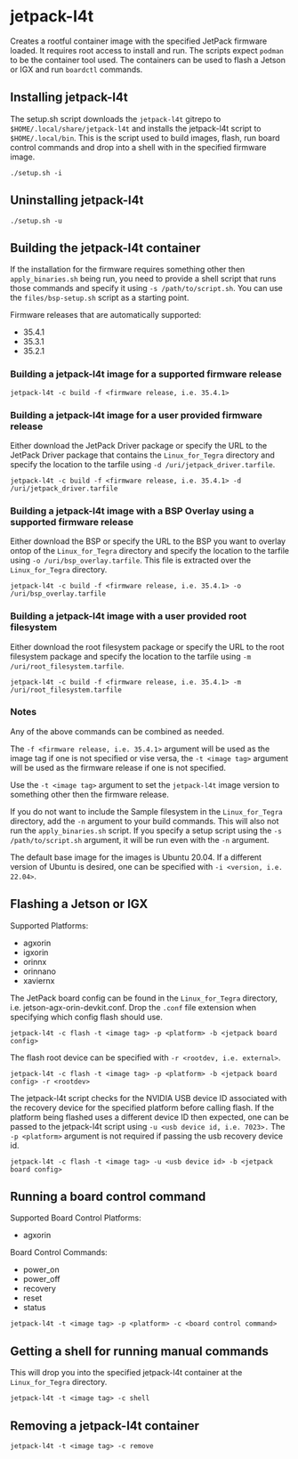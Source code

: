 # jetpack-l4t

Creates a rootful container image with the specified JetPack firmware loaded.
It requires root access to install and run. The scripts expect `podman` to be
the container tool used. The containers can be used to flash a Jetson or IGX
and run `boardctl` commands.

## Installing jetpack-l4t

The setup.sh script downloads the `jetpack-l4t` gitrepo to
`$HOME/.local/share/jetpack-l4t` and installs the jetpack-l4t script to
`$HOME/.local/bin`. This is the script used to build images, flash,
run board control commands and drop into a shell with in the specified
firmware image.

```
./setup.sh -i
```

## Uninstalling jetpack-l4t

```
./setup.sh -u
```

## Building the jetpack-l4t container

If the installation for the firmware requires something other then
`apply_binaries.sh` being run, you need to provide a shell script that runs
those commands and specify it using `-s /path/to/script.sh`. You can use the
`files/bsp-setup.sh` script as a starting point.

Firmware releases that are automatically supported:

- 35.4.1
- 35.3.1
- 35.2.1

### Building a jetpack-l4t image for a supported firmware release

```
jetpack-l4t -c build -f <firmware release, i.e. 35.4.1>
```

### Building a jetpack-l4t image for a user provided firmware release

Either download the JetPack Driver package or specify the URL to the
JetPack Driver package that contains the `Linux_for_Tegra` directory
and specify the location to the tarfile using `-d /uri/jetpack_driver.tarfile`.

```
jetpack-l4t -c build -f <firmware release, i.e. 35.4.1> -d /uri/jetpack_driver.tarfile
```

### Building a jetpack-l4t image with a BSP Overlay using a supported firmware release

Either download the BSP or specify the URL to the BSP you want to overlay
ontop of the `Linux_for_Tegra` directory and specify the location to the
tarfile using `-o /uri/bsp_overlay.tarfile`. This file is extracted over the
`Linux_for_Tegra` directory.

```
jetpack-l4t -c build -f <firmware release, i.e. 35.4.1> -o /uri/bsp_overlay.tarfile
```

### Building a jetpack-l4t image with a user provided root filesystem

Either download the root filesystem package or specify the URL to the
root filesystem package and specify the location to the tarfile using
`-m /uri/root_filesystem.tarfile`.

```
jetpack-l4t -c build -f <firmware release, i.e. 35.4.1> -m /uri/root_filesystem.tarfile
```

### Notes

Any of the above commands can be combined as needed.

The `-f <firmware release, i.e. 35.4.1>` argument will be used as the image tag
if one is not specified or vise versa, the `-t <image tag>` argument will be used
as the firmware release if one is not specified.

Use the `-t <image tag>` argument to set the `jetpack-l4t` image version to
something other then the firmware release.

If you do not want to include the Sample filesystem in the `Linux_for_Tegra`
directory, add the `-n` argument to your build commands. This will also not
run the `apply_binaries.sh` script. If you specify a setup script using the
`-s /path/to/script.sh` argument, it will be run even with the `-n` argument.

The default base image for the images is Ubuntu 20.04. If a different
version of Ubuntu is desired, one can be specified with
`-i <version, i.e. 22.04>`.

## Flashing a Jetson or IGX

Supported Platforms:

- agxorin
- igxorin
- orinnx
- orinnano
- xaviernx

The JetPack board config can be found in the `Linux_for_Tegra` directory,
i.e. jetson-agx-orin-devkit.conf. Drop the `.conf` file extension when
specifying which config flash should use.

```
jetpack-l4t -c flash -t <image tag> -p <platform> -b <jetpack board config>
```

The flash root device can be specified with `-r <rootdev, i.e. external>`.

```
jetpack-l4t -c flash -t <image tag> -p <platform> -b <jetpack board config> -r <rootdev>
```

The jetpack-l4t script checks for the NVIDIA USB device ID associated with the
recovery device for the specified platform before calling flash. If
the platform being flashed uses a different device ID then expected, one can
be passed to the jetpack-l4t script using `-u <usb device id, i.e. 7023>.`
The `-p <platform>` argument is not required if passing the usb recovery
device id.

```
jetpack-l4t -c flash -t <image tag> -u <usb device id> -b <jetpack board config>
```

## Running a board control command

Supported Board Control Platforms:

- agxorin

Board Control Commands:

- power_on
- power_off
- recovery
- reset
- status

```
jetpack-l4t -t <image tag> -p <platform> -c <board control command>
```

## Getting a shell for running manual commands

This will drop you into the specified jetpack-l4t container at the `Linux_for_Tegra` directory.

```
jetpack-l4t -t <image tag> -c shell
```

## Removing a jetpack-l4t container

```
jetpack-l4t -t <image tag> -c remove
```

